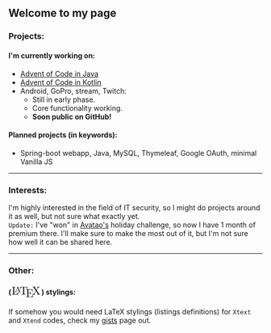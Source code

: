 
## Welcome to my page

### Projects:
#### I'm currently working on:
 - [Advent of Code in Java](https://github.com/wildangerm/advent-of-code-2k18)
 - [Advent of Code in Kotlin](https://github.com/wildangerm/advent-of-code-2k18-kt)
 - Android, GoPro, stream, Twitch:
     - Still in early phase.
     - Core functionality working.
     - **Soon public on GitHub!**
 
#### Planned projects (in keywords):
 - Spring-boot webapp, Java, MySQL, Thymeleaf, Google OAuth, minimal Vanilla JS
 
 ---

### Interests:
I'm highly interested in the field of IT security, so I might do projects around it as well, but not sure what exactly yet.  
`Update:` I've "won" in [Avatao's](https://avatao.com/) holiday challenge, so now I have 1 month of premium there. I'll make sure to make the most out of it, but I'm not sure how well it can be shared here.

---

### Other:
#### (<img style="vertical-align:-40%" src="images/1280px-LaTeX_logo.svg.png" alt="drawing" height="25"/>) stylings:
If somehow you would need LaTeX stylings (listings definitions) for `Xtext` and `Xtend` codes, check my [gists](https://gist.github.com/wildangerm) page out.
